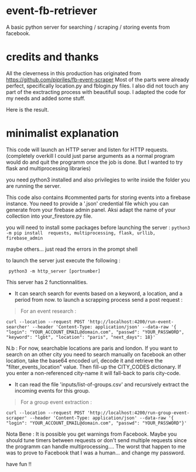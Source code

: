 # event-fb-retriever
A basic python server for searching / scraping / storing events from facebook.

# credits and thanks
All the cleverness in this production has originated from https://github.com/pipriles/fb-event-scraper
Most of the parts were already perfect, specifically location.py and fblogin.py files.
I also did not touch any part of the exctracting process with beautifull soup.
I adapted the code for my needs and added some stuff.

Here is the result.

# minimalist explanation

This code will launch an HTTP server and listen for HTTP requests.
(completely overkill I could just parse arguments as a normal program would do and quit the programm once the job is done. But I wanted to try flask and multiprocessing libraries)

you need python3 installed and also privilegies to write inside the folder you are running the server.

This code also contains #commented parts for storing events into a firebase instance.
You need to provide a '.json' credential file which you can generate from your firebase admin panel.
Aksi adapt the name of your collection into your_firestore.py file.


you will need to install some packages before launching the server :
``` python3 -m pip install  requests, multiprocessing, flask, urllib, firebase_admin ```

maybe others... just read the errors in the prompt shell

to launch the server just execute the following :

``` python3 -m http_server [portnumber]```

This server has 2 functionnalities.

- It can search search for events based on a keyword, a location, and a period from now.
to launch a scrapping process send a post request :

> For an event research  :

```
curl --location --request POST 'http://localhost:4200/run-event-searcher' --header 'Content-Type: application/json' --data-raw '{ "login": "YOUR_ACCOUNT_EMAIL@domain.com", "passwd": "YOUR_PASSWORD", "keyword": "lgbt", "location": "paris", "next_days": 18}'
```

N.b : For now, searchable locations are paris and london. If you want to search on an other city you need to search manually on facebook an other location, take the base64 encoded url, decode it and retrieve the "filter_events_location" value. Then fill-up the CITY_CODES dictionary. If you enter a non-referenced city-name it will fall-back to paris city-code.

- It can read the file 'inputs/list-of-groups.csv' and recursively extract the incoming events for this group.

> For a group event extraction  :

```
curl --location --request POST 'http://localhost:4200/run-group-event-scraper' --header 'Content-Type: application/json' --data-raw '{ "login": "YOUR_ACCOUNT_EMAIL@domain.com", "passwd": "YOUR_PASSWORD"}'
```

Nota Bene : It is possible you get warnings from Facebook. Maybe you should tune timers between requests or don't send multiple requests since the programm can handle multiprocessing.... The worst that happen to me was to prove to Facebook that I was a human... and change my password.

have fun !!

